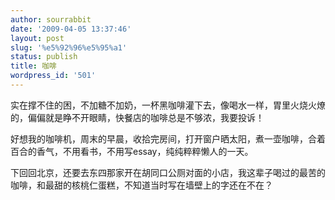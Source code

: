 ```yaml
---
author: sourrabbit
date: '2009-04-05 13:37:46'
layout: post
slug: '%e5%92%96%e5%95%a1'
status: publish
title: 咖啡
wordpress_id: '501'
---
```


实在撑不住的困，不加糖不加奶，一杯黑咖啡灌下去，像喝水一样，胃里火烧火燎的，偏偏就是睁不开眼睛，快餐店的咖啡总是不够浓，我要投诉！

好想我的咖啡机，周末的早晨，收拾完房间，打开窗户晒太阳，煮一壶咖啡，合着百合的香气，不用看书，不用写essay，纯纯粹粹懒人的一天。

下回回北京，还要去东四那家开在胡同口公厕对面的小店，我这辈子喝过的最苦的咖啡，和最甜的核桃仁蛋糕，不知道当时写在墙壁上的字还在不在？

